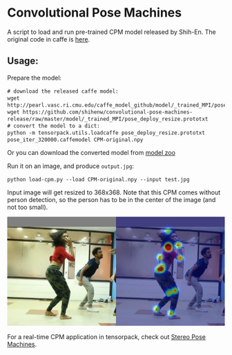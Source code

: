 # Convolutional Pose Machines

A script to load and run pre-trained CPM model released by Shih-En. The original code in caffe is [here](https://github.com/shihenw/convolutional-pose-machines-release).

## Usage:

Prepare the model:
```
# download the released caffe model:
wget http://pearl.vasc.ri.cmu.edu/caffe_model_github/model/_trained_MPI/pose_iter_320000.caffemodel
wget https://github.com/shihenw/convolutional-pose-machines-release/raw/master/model/_trained_MPI/pose_deploy_resize.prototxt
# convert the model to a dict:
python -m tensorpack.utils.loadcaffe pose_deploy_resize.prototxt pose_iter_320000.caffemodel CPM-original.npy
```

Or you can download the converted model from [model zoo](https://drive.google.com/open?id=0B9IPQTvr2BBkRU8zM2w2ZGh3eU0)

Run it on an image, and produce `output.jpg`:
```
python load-cpm.py --load CPM-original.npy --input test.jpg
```
Input image will get resized to 368x368. Note that this CPM comes without person detection, so the
person has to be in the center of the image (and not too small).

![demo](demo.jpg)

For a real-time CPM application in tensorpack, check out [Stereo Pose Machines](https://github.com/ppwwyyxx/Stereo-Pose-Machines).
